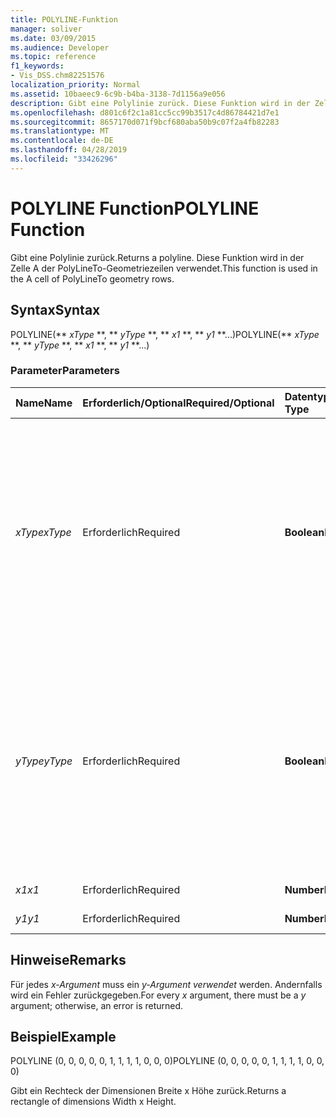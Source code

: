 ```yaml
---
title: POLYLINE-Funktion
manager: soliver
ms.date: 03/09/2015
ms.audience: Developer
ms.topic: reference
f1_keywords:
- Vis_DSS.chm82251576
localization_priority: Normal
ms.assetid: 10baeec9-6c9b-b4ba-3138-7d1156a9e056
description: Gibt eine Polylinie zurück. Diese Funktion wird in der Zelle A der PolyLineTo-Geometriezeilen verwendet.
ms.openlocfilehash: d801c6f2c1a81cc5cc99b3517c4d86784421d7e1
ms.sourcegitcommit: 8657170d071f9bcf680aba50b9c07f2a4fb82283
ms.translationtype: MT
ms.contentlocale: de-DE
ms.lasthandoff: 04/28/2019
ms.locfileid: "33426296"
---
```

# <a name="polyline-function"></a><span data-ttu-id="034b2-104">POLYLINE Function</span><span class="sxs-lookup"><span data-stu-id="034b2-104">POLYLINE Function</span></span>

<span data-ttu-id="034b2-105">Gibt eine Polylinie zurück.</span><span class="sxs-lookup"><span data-stu-id="034b2-105">Returns a polyline.</span></span> <span data-ttu-id="034b2-106">Diese Funktion wird in der Zelle A der PolyLineTo-Geometriezeilen verwendet.</span><span class="sxs-lookup"><span data-stu-id="034b2-106">This function is used in the A cell of PolyLineTo geometry rows.</span></span> 
  
## <a name="syntax"></a><span data-ttu-id="034b2-107">Syntax</span><span class="sxs-lookup"><span data-stu-id="034b2-107">Syntax</span></span>

<span data-ttu-id="034b2-108">POLYLINE(\*\* *xType* \*\*, \*\* *yType* \*\*, \*\* *x1* \*\*, \*\* *y1* \*\*...)</span><span class="sxs-lookup"><span data-stu-id="034b2-108">POLYLINE(\*\* *xType* \*\*, \*\* *yType* \*\*, \*\* *x1* \*\*, \*\* *y1* \*\*...)</span></span> 
  
### <a name="parameters"></a><span data-ttu-id="034b2-109">Parameter</span><span class="sxs-lookup"><span data-stu-id="034b2-109">Parameters</span></span>

|<span data-ttu-id="034b2-110">**Name**</span><span class="sxs-lookup"><span data-stu-id="034b2-110">**Name**</span></span>|<span data-ttu-id="034b2-111">**Erforderlich/Optional**</span><span class="sxs-lookup"><span data-stu-id="034b2-111">**Required/Optional**</span></span>|<span data-ttu-id="034b2-112">**Datentyp**</span><span class="sxs-lookup"><span data-stu-id="034b2-112">**Data Type**</span></span>|<span data-ttu-id="034b2-113">**Beschreibung**</span><span class="sxs-lookup"><span data-stu-id="034b2-113">**Description**</span></span>|
|:-----|:-----|:-----|:-----|
| <span data-ttu-id="034b2-114">_xType_</span><span class="sxs-lookup"><span data-stu-id="034b2-114">_xType_</span></span> <br/> |<span data-ttu-id="034b2-115">Erforderlich</span><span class="sxs-lookup"><span data-stu-id="034b2-115">Required</span></span>  <br/> |<span data-ttu-id="034b2-116">**Boolean**</span><span class="sxs-lookup"><span data-stu-id="034b2-116">**Boolean**</span></span> <br/> |<span data-ttu-id="034b2-117">Gibt an, wie die  _x-Eingabedaten_ interpretiert werden.</span><span class="sxs-lookup"><span data-stu-id="034b2-117">Specifies how to interpret the  _x_ input data.</span></span> <span data-ttu-id="034b2-118">Wenn _xType_ 0 ist, werden die x-data-Eingaben als Prozentsatz der Breite interpretiert. </span><span class="sxs-lookup"><span data-stu-id="034b2-118">If  _xType_ is 0, the input  _x_-data is interpreted as a percentage of Width.</span></span> <span data-ttu-id="034b2-119">Wenn _xType_ 1 ist, werden die x-data-Eingaben als lokale Koordinate interpretiert. </span><span class="sxs-lookup"><span data-stu-id="034b2-119">If  _xType_ is 1, the input  _x_-data is interpreted as a local coordinate.</span></span>  <br/> |
| <span data-ttu-id="034b2-120">_yType_</span><span class="sxs-lookup"><span data-stu-id="034b2-120">_yType_</span></span> <br/> |<span data-ttu-id="034b2-121">Erforderlich</span><span class="sxs-lookup"><span data-stu-id="034b2-121">Required</span></span>  <br/> |<span data-ttu-id="034b2-122">**Boolean**</span><span class="sxs-lookup"><span data-stu-id="034b2-122">**Boolean**</span></span> <br/> |<span data-ttu-id="034b2-123">Gibt an, wie die  _y-Eingabedaten_ interpretiert werden.</span><span class="sxs-lookup"><span data-stu-id="034b2-123">Specifies how to interpret the  _y_-input data.</span></span> <span data-ttu-id="034b2-124">Wenn  _yType_ 0 ist, werden die  _Eingabe-y-Daten_ als Prozentsatz von Height interpretiert.</span><span class="sxs-lookup"><span data-stu-id="034b2-124">If  _yType_ is 0, the input  _y_-data is interpreted as a percentage of Height.</span></span> <span data-ttu-id="034b2-125">Wenn  _yType_ 1 ist, werden die  _Eingaben y_-data als lokale Koordinate interpretiert.</span><span class="sxs-lookup"><span data-stu-id="034b2-125">If  _yType_ is 1, the input  _y_-data is interpreted as a local coordinate.</span></span>  <br/> |
| <span data-ttu-id="034b2-126">_x1_</span><span class="sxs-lookup"><span data-stu-id="034b2-126">_x1_</span></span> <br/> |<span data-ttu-id="034b2-127">Erforderlich</span><span class="sxs-lookup"><span data-stu-id="034b2-127">Required</span></span>  <br/> |<span data-ttu-id="034b2-128">**Number**</span><span class="sxs-lookup"><span data-stu-id="034b2-128">**Number**</span></span> <br/> | <span data-ttu-id="034b2-129">Eine x-Koordinate.</span><span class="sxs-lookup"><span data-stu-id="034b2-129">An  _x_-coordinate.</span></span>  <br/> |
| <span data-ttu-id="034b2-130">_y1_</span><span class="sxs-lookup"><span data-stu-id="034b2-130">_y1_</span></span> <br/> |<span data-ttu-id="034b2-131">Erforderlich</span><span class="sxs-lookup"><span data-stu-id="034b2-131">Required</span></span>  <br/> |<span data-ttu-id="034b2-132">**Number**</span><span class="sxs-lookup"><span data-stu-id="034b2-132">**Number**</span></span> <br/> |<span data-ttu-id="034b2-133">Eine y-Koordinate.</span><span class="sxs-lookup"><span data-stu-id="034b2-133">A  _y_-coordinate.</span></span>  <br/> |
   
## <a name="remarks"></a><span data-ttu-id="034b2-134">Hinweise</span><span class="sxs-lookup"><span data-stu-id="034b2-134">Remarks</span></span>

<span data-ttu-id="034b2-135">Für jedes  *x-Argument*  muss ein  *y-Argument verwendet*  werden. Andernfalls wird ein Fehler zurückgegeben.</span><span class="sxs-lookup"><span data-stu-id="034b2-135">For every  *x*  argument, there must be a  *y*  argument; otherwise, an error is returned.</span></span> 
  
## <a name="example"></a><span data-ttu-id="034b2-136">Beispiel</span><span class="sxs-lookup"><span data-stu-id="034b2-136">Example</span></span>

<span data-ttu-id="034b2-137">POLYLINE (0, 0, 0, 0, 0, 1, 1, 1, 1, 0, 0, 0)</span><span class="sxs-lookup"><span data-stu-id="034b2-137">POLYLINE (0, 0, 0, 0, 0, 1, 1, 1, 1, 0, 0, 0)</span></span> 
  
<span data-ttu-id="034b2-138">Gibt ein Rechteck der Dimensionen Breite x Höhe zurück.</span><span class="sxs-lookup"><span data-stu-id="034b2-138">Returns a rectangle of dimensions Width x Height.</span></span> 
  

